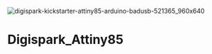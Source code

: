 ![digispark-kickstarter-attiny85-arduino-badusb-521365_960x640](https://github.com/MMVonnSeek/Digispark_Attiny85/assets/89359847/7f3c9078-5053-495e-a192-434da200839d)

# Digispark_Attiny85
